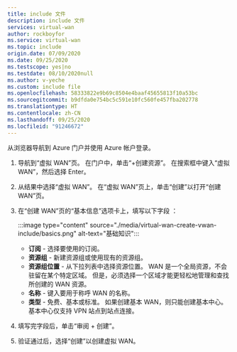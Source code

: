 ```yaml
---
title: include 文件
description: include 文件
services: virtual-wan
author: rockboyfor
ms.service: virtual-wan
ms.topic: include
origin.date: 07/09/2020
ms.date: 09/25/2020
ms.testscope: yes|no
ms.testdate: 08/10/2020null
ms.author: v-yeche
ms.custom: include file
ms.openlocfilehash: 58333822e9b69c8504e4baaf45655813f10a53bc
ms.sourcegitcommit: b9dfda0e754bc5c591e10fc560fe457fba202778
ms.translationtype: HT
ms.contentlocale: zh-CN
ms.lasthandoff: 09/25/2020
ms.locfileid: "91246672"
---
```

<!--Verified successfully-->
<!--Only characters content from verfied articles-->
从浏览器导航到 Azure 门户并使用 Azure 帐户登录。

1. 导航到“虚拟 WAN”页。 在门户中，单击“+创建资源”。 在搜索框中键入“虚拟 WAN”，然后选择 Enter。
1. 从结果中选择“虚拟 WAN”。 在“虚拟 WAN”页上，单击“创建”以打开“创建 WAN”页。
1. 在“创建 WAN”页的“基本信息”选项卡上，填写以下字段 ：

    :::image type="content" source="./media/virtual-wan-create-vwan-include/basics.png" alt-text="基础知识":::

    * **订阅** - 选择要使用的订阅。
    * **资源组** - 新建资源组或使用现有的资源组。
    * **资源组位置** - 从下拉列表中选择资源位置。 WAN 是一个全局资源，不会驻留在某个特定区域。 但是，必须选择一个区域才能更轻松地管理和查找所创建的 WAN 资源。
    * **名称** - 键入要用于称呼 WAN 的名称。
    * **类型** - 免费、基本或标准。 如果创建基本 WAN，则只能创建基本中心。 基本中心仅支持 VPN 站点到站点连接。
1. 填写完字段后，单击“审阅 + 创建”。
1. 验证通过后，选择“创建”以创建虚拟 WAN。

<!-- Update_Description: new article about virtual wan create vwan include -->
<!--NEW.date: 08/10/2020-->